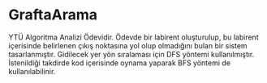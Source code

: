 # GraftaArama

YTÜ Algoritma Analizi Ödevidir. Ödevde bir labirent oluşturulup, bu labirent içerisinde belirlenen çıkış noktasına yol olup olmadığını bulan bir sistem tasarlanmıştır. Gidilecek yer yön sıralaması için DFS yöntemi kullanılmıştır. İstenildiği takdirde kod içerisinde oynama yaparak BFS yöntemi de kullanılabilinir. 
